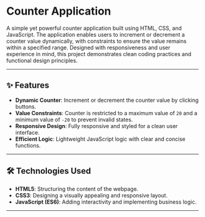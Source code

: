 # Counter Application

A simple yet powerful counter application built using HTML, CSS, and JavaScript. The application enables users to increment or decrement a counter value dynamically, with constraints to ensure the value remains within a specified range. Designed with responsiveness and user experience in mind, this project demonstrates clean coding practices and functional design principles.

---

## ✨ Features

- **Dynamic Counter**: Increment or decrement the counter value by clicking buttons.
- **Value Constraints**: Counter is restricted to a maximum value of `20` and a minimum value of `-20` to prevent invalid states.
- **Responsive Design**: Fully responsive and styled for a clean user interface.
- **Efficient Logic**: Lightweight JavaScript logic with clear and concise functions.

---

## 🛠️ Technologies Used

- **HTML5**: Structuring the content of the webpage.
- **CSS3**: Designing a visually appealing and responsive layout.
- **JavaScript (ES6)**: Adding interactivity and implementing business logic.

---
